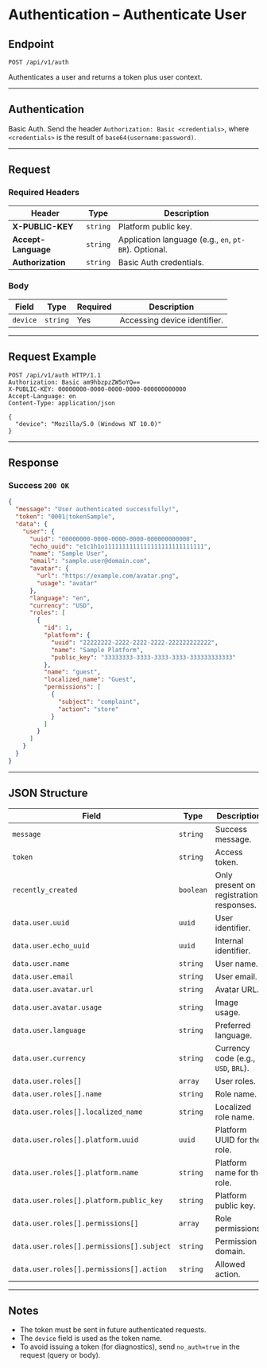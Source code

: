 <!-- markdownlint-disable MD013 -->

# Authentication – Authenticate User

## Endpoint

`POST /api/v1/auth`

Authenticates a user and returns a token plus user context.

---

## Authentication

Basic Auth. Send the header `Authorization: Basic <credentials>`, where `<credentials>` is the result of `base64(username:password)`.

---

## Request

### Required Headers

| Header | Type | Description |
| ------- | ---- | ----------- |
| **X-PUBLIC-KEY** | `string` | Platform public key. |
| **Accept-Language** | `string` | Application language (e.g., `en`, `pt-BR`). Optional. |
| **Authorization** | `string` | Basic Auth credentials. |

### Body

| Field | Type | Required | Description |
| ----- | ---- | -------- | ----------- |
| `device` | `string` | Yes | Accessing device identifier. |

---

## Request Example

```http
POST /api/v1/auth HTTP/1.1
Authorization: Basic am9hbzpzZW5oYQ==
X-PUBLIC-KEY: 00000000-0000-0000-0000-000000000000
Accept-Language: en
Content-Type: application/json

{
  "device": "Mozilla/5.0 (Windows NT 10.0)"
}
```

---

## Response

### Success `200 OK`

```json
{
  "message": "User authenticated successfully!",
  "token": "0001|tokenSample",
  "data": {
    "user": {
      "uuid": "00000000-0000-0000-0000-000000000000",
      "echo_uuid": "e1c1h1o1111111111111111111111111111",
      "name": "Sample User",
      "email": "sample.user@domain.com",
      "avatar": {
        "url": "https://example.com/avatar.png",
        "usage": "avatar"
      },
      "language": "en",
      "currency": "USD",
      "roles": [
        {
          "id": 1,
          "platform": {
            "uuid": "22222222-2222-2222-2222-222222222222",
            "name": "Sample Platform",
            "public_key": "33333333-3333-3333-3333-333333333333"
          },
          "name": "guest",
          "localized_name": "Guest",
          "permissions": [
            {
              "subject": "complaint",
              "action": "store"
            }
          ]
        }
      ]
    }
  }
}
```

---

## JSON Structure

| Field | Type | Description |
| ----- | ---- | ----------- |
| `message` | `string` | Success message. |
| `token` | `string` | Access token. |
| `recently_created` | `boolean` | Only present on registration responses. |
| `data.user.uuid` | `uuid` | User identifier. |
| `data.user.echo_uuid` | `uuid` | Internal identifier. |
| `data.user.name` | `string` | User name. |
| `data.user.email` | `string` | User email. |
| `data.user.avatar.url` | `string` | Avatar URL. |
| `data.user.avatar.usage` | `string` | Image usage. |
| `data.user.language` | `string` | Preferred language. |
| `data.user.currency` | `string` | Currency code (e.g., `USD`, `BRL`). |
| `data.user.roles[]` | `array` | User roles. |
| `data.user.roles[].name` | `string` | Role name. |
| `data.user.roles[].localized_name` | `string` | Localized role name. |
| `data.user.roles[].platform.uuid` | `uuid` | Platform UUID for the role. |
| `data.user.roles[].platform.name` | `string` | Platform name for the role. |
| `data.user.roles[].platform.public_key` | `string` | Platform public key. |
| `data.user.roles[].permissions[]` | `array` | Role permissions. |
| `data.user.roles[].permissions[].subject` | `string` | Permission domain. |
| `data.user.roles[].permissions[].action` | `string` | Allowed action. |

---

## Notes

* The token must be sent in future authenticated requests.
* The `device` field is used as the token name.
* To avoid issuing a token (for diagnostics), send `no_auth=true` in the request (query or body).

<!-- markdownlint-enable MD013 -->
